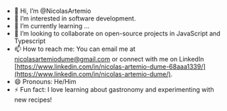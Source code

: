 - 👋 Hi, I’m @NicolasArtemio
- 👀 I’m interested in software development.
- 🌱 I’m currently learning ...
- 💞️ I’m looking to collaborate on open-source projects in JavaScript and Typescript
- 📫 How to reach me: You can email me at nicolasartemiodume@gmail.com or connect with me on LinkedIn [https://www.linkedin.com/in/nicolas-artemio-dume-68aaa1339/](https://www.linkedin.com/in/nicolas-artemio-dume/).
- 😄 Pronouns: He/Him
- ⚡ Fun fact: I love learning about gastronomy and experimenting with new recipes!

